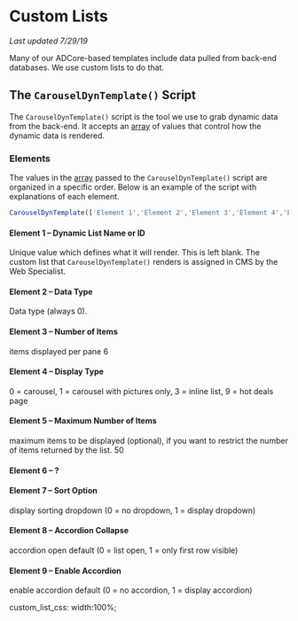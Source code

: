 # Custom Lists
_Last updated 7/29/19_

Many of our ADCore-based templates include data pulled from back-end databases. We use custom lists to do that.

## The `CarouselDynTemplate()` Script
The `CarouselDynTemplate()` script is the tool we use to grab dynamic data from the back-end. It accepts an [array](https://developer.mozilla.org/en-US/docs/Glossary/array) of values that control how the dynamic data is rendered.

### Elements
The values in the [array](https://developer.mozilla.org/en-US/docs/Glossary/array) passed to the `CarouselDynTemplate()` script are organized in a specific order. Below is an example of the script with explanations of each element.

```javascript
CarouselDynTemplate(['Element 1','Element 2','Element 3','Element 4','Element 5','Element 6','Element 7','Element 8','Element 9'])
```

#### Element 1 &ndash; Dynamic List Name or ID
Unique value which defines what it will render. This is left blank. The custom list that `CarouselDynTemplate()` renders is assigned in CMS by the Web Specialist.

#### Element 2 &ndash; Data Type
Data type (always 0).

#### Element 3 &ndash; Number of Items
items displayed per pane
6

#### Element 4 &ndash; Display Type
0 = carousel, 1 = carousel with pictures only, 3 = inline list, 9 = hot deals page

#### Element 5 &ndash; Maximum Number of Items
maximum items to be displayed (optional), if you want to restrict the number of items returned by the list.
50

#### Element 6 &ndash; ?

#### Element 7 &ndash; Sort Option
display sorting dropdown (0 = no dropdown, 1 = display dropdown)

#### Element 8 &ndash; Accordion Collapse
accordion open default (0 = list open, 1 = only first row visible)

#### Element 9 &ndash; Enable Accordion
enable accordion default (0 = no accordion, 1 = display accordion)


custom_list_css: width:100%;